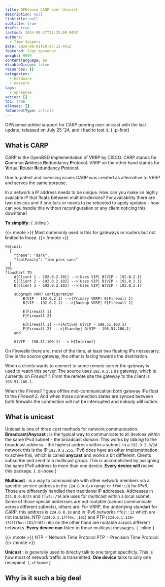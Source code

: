 ```yaml
---
title: OPNsense CARP over Unicast
description: null
linktitle: null
subtitle: true
draft: true
lastmod: 2024-08-27T21:25:00.949Z
authors:
  - Timo Jaspers
date: 2024-08-01T19:47:13.441Z
featured: logo_opnsense
weight: 9999
contentlanguage: en
disableGiscus: false
resources: {}
categories:
  - hardware
  - network
tags:
  - opnsense
series: []
toc: true
aliases: []
fmContentType: article
---
```


OPNsense added support for CARP peering over unicast with the last update, released on July 25 '24, and i had to test it.
{ .p-first} <!--more-->

## What is CARP

CARP is the OpenBSD implementation of VRRP by CISCO.
CARP stands for **C**ommon **A**ddress **R**edundancy **P**rotocol.
VRRP on the other hand stands for **V**irtual **R**outer **R**edundancy **P**rotocol.

Due to patent and licensing issues CARP was created as alternative to VRRP and serves the same porpuse.

In a network a IP address needs to be unique. How can you make an highly available IP that floats between multible devices?
For availability there are two devices and if one fails or needs to be rebooted to apply updates - how can you handle this without reconfiguration or any client noticing this downtime?

**To simplify:**
{ .inline }

{{< mnote >}}
Most commonly used is this for gateways or routers but not limited to those.
{{< /mnote >}}

```mermaid {.fig--w-text}
%%{init:
  { 
    "theme": "dark",
    "fontFamily": "ibm plex sans" 
  }
}%%
flowchart TD
    A[Client 1 - 192.0.2.101] -->|Uses VIP| B(VIP - 192.0.2.1)
    C[Client 2 - 192.0.2.102] -->|Uses VIP| B(VIP - 192.0.2.1)
    D[Client 3 - 192.0.2.103] -->|Uses VIP| B(VIP - 192.0.2.1)

    subgraph VRRP Configuration
        B(VIP - 192.0.2.1) -->|Primary VRRP| E[Firewall 1]
        B(VIP - 192.0.2.1) -.->|Backup VRRP| F[Firewall 2]

        E[Firewall 1]
        F[Firewall 2]

        E[Firewall 1] -->|Active| G(VIP - 198.51.100.1)
        F[Firewall 2] -.->|Standby| G(VIP - 198.51.100.1)
    end

    G(VIP - 198.51.100.1) --> H[Internet]
```

On Firewalls there are, most of the time, at least two floating IPs nessesarry.
One is the source gateway, the other is facing towards the destination.

When a clients wants to connect to some remote server the gateway is used to reach this server.
The source uses `192.0.2.1` as gateway, which is currently on _Firewall 1_.
From the remote site the gateway to the client is `198.51.100.1`.

When the _Firewall 1_ goes offline mid-communication both gateway IPs float to the _Firewall 2_.
And when those connection states are synced between both firewalls the connection will not be interrupted and nobody will notice.

## What is unicast

Unicast is one of three _cast_ methods for network communication.
**Broadcast/Anycast**
: is the typical way to communicate to all devices within the same IPv4 subnet - the broadcast domain.
  This works by _talking_ to the broadcast address - the highest address within a subnet.
  In a `192.0.2.0/24` network this is the IP `192.0.2.255`.
  IPv6 does have an other implemetnation to achive this, which is called **anycast** and works a bit diffferent.
  Clients subscribe and send to a multicast group. This is accomplished by assigning the same IPv6 address to more than one device.
  **Every device will** recive this package.
{ .d-loose }

**Multicast**
: is a way to communicate with other network members via a specific service address in the `224.0.0.0/4` range or `ff00::/8` for IPv6.
  Those are differently handled then traditional IP addresses.
  Addresses in `224.0.0.0/24` and `ffx2::/16` are uses for multicast within a local subnet.
  Some of those special addersses are not routable (cannot communicate across different subnets), others are.
  For VRRP, the underlying standart for CARP, this address is `224.0.0.18` and in IPv6 networks `ff02::12` which are not routable.
  NTP (`224.0.1.1`/`ff0x::101`) and PTP (`224.0.1.129–132`/`ff0x::181`/`ff02::6b`) on the other hand are routable across different networks.
  **Every device can** listen to those multicast messages.
{ .inline }

{{< mnote >}}
NTP = Network Time Protocol
PTP = Precision Time Protocol
{{< /mnote >}}

**Unicast**
: is generally used to directly talk to one target specificly. This is how most of network traffic is transmitted.
  **One device** talks to only one reciepient.
{ .d-loose }

## Why is it such a big deal
